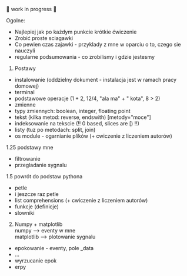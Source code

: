 :construction: work in progress :construction:

Ogolne:  
* Najlepiej jak po każdym punkcie krótkie ćwiczenie  
* Zrobić proste sciagawki  
* Co pewien czas zajawki - przyklady z mne w oparciu o to, czego sie nauczyli
* regularne podsumowania - co zrobilismy i gdzie jestesmy


1. Postawy
  * instalowanie (oddzielny dokument - instalacja jest w ramach pracy domowej)
  * terminal
  * podstawowe operacje (1 + 2, 12/4, "ala ma" + " kota", 8 > 2)
  * zmienne 
  * typy zmiennych: boolean, integer, floating point
  * tekst (kilka metod: reverse, endswith) [metody="moce"]
  * indeksowanie na tekscie (!! 0 based, slices are [) !!)
  * listy (tuz po metodach: split, join)
  * os module - ogarnianie plików (+ cwiczenie z liczeniem autorów)  

1.25 podstawy mne  
* filtrowanie  
* przegladanie sygnalu  

1.5 powrót do podstaw pythona
  * petle
  * i jeszcze raz petle
  * list comprehensions (+ cwiczenie z liczeniem autorów)
  * funkcje (definicje)
  * slowniki

  
2. Numpy + matplotlib  
numpy --> eventy w mne  
matplotlib --> plotowanie sygnalu  
  
* epokowanie - eventy, pole _data
* ...
* wyrzucanie epok
* erpy
